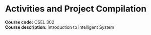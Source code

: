 # **Activities and Project Compilation**
**Course code:**          CSEL 302 <br>
**Course description:**   Introduction to Intelligent System <br>

